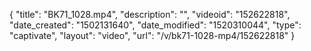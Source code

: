 {
    "title": "BK71_1028.mp4",
    "description": "",
    "videoid": "152622818",
    "date_created": "1502131640",
    "date_modified": "1520310044",
    "type": "captivate",
    "layout": "video",
    "url": "\/v\/bk71-1028-mp4\/152622818"
}